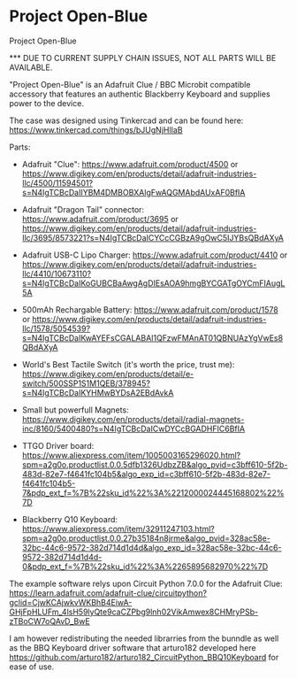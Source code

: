 # Project Open-Blue
Project Open-Blue

*** DUE TO CURRENT SUPPLY CHAIN ISSUES, NOT ALL PARTS WILL BE AVAILABLE.

"Project Open-Blue" is an Adafruit Clue / BBC Microbit compatible 
accessory that features an authentic Blackberry Keyboard and 
supplies power to the device.

The case was designed using Tinkercad and can be 
found here: https://www.tinkercad.com/things/bJUgNjHlIaB

Parts:

- Adafruit "Clue":
      https://www.adafruit.com/product/4500 or 
      https://www.digikey.com/en/products/detail/adafruit-industries-llc/4500/11594501?s=N4IgTCBcDaIIYBM4DMBOBXAlgFwAQGMAbdAUxAF0BfIA
      
- Adafruit "Dragon Tail" connector:
      https://www.adafruit.com/product/3695 or 
      https://www.digikey.com/en/products/detail/adafruit-industries-llc/3695/8573221?s=N4IgTCBcDaICYCcCGBzA9gOwC5IJYBsQBdAXyA
      
- Adafruit USB-C Lipo Charger:
      https://www.adafruit.com/product/4410 or 
      https://www.digikey.com/en/products/detail/adafruit-industries-llc/4410/10673110?s=N4IgTCBcDaIKoGUBCBaAwgAgDIEsAOA9hmgBYCGATgOYCmFIAugL5A
      
- 500mAh Rechargable Battery:
      https://www.adafruit.com/product/1578 or 
      https://www.digikey.com/en/products/detail/adafruit-industries-llc/1578/5054539?s=N4IgTCBcDaIKwAYEFsCGALABAI1QFzwFMAnAT01QBNUAzYgVwEs8QBdAXyA
      
- World's Best Tactile Switch (it's worth the price, trust me):
      https://www.digikey.com/en/products/detail/e-switch/500SSP1S1M1QEB/378945?s=N4IgTCBcDaIKYHMwBYDsA2EBdAvkA
      
- Small but powerfull Magnets:
      https://www.digikey.com/en/products/detail/radial-magnets-inc/8160/5400480?s=N4IgTCBcDaICwDYCcBGADHFIC6BfIA
      
- TTGO Driver board:
      https://www.aliexpress.com/item/1005003165296020.html?spm=a2g0o.productlist.0.0.5dfb1326UdbzZB&algo_pvid=c3bff610-5f2b-483d-82e7-f4641fc104b5&algo_exp_id=c3bff610-5f2b-483d-82e7-f4641fc104b5-7&pdp_ext_f=%7B%22sku_id%22%3A%2212000024445168802%22%7D
  
- Blackberry Q10 Keyboard:
      https://www.aliexpress.com/item/32911247103.html?spm=a2g0o.productlist.0.0.27b35184n8jrme&algo_pvid=328ac58e-32bc-44c6-9572-382d714d1d4d&algo_exp_id=328ac58e-32bc-44c6-9572-382d714d1d4d-0&pdp_ext_f=%7B%22sku_id%22%3A%2265895682970%22%7D
      
The example software relys upon Circuit Python 7.0.0 for the Adafruit Clue: https://learn.adafruit.com/adafruit-clue/circuitpython?gclid=CjwKCAjwkvWKBhB4EiwA-GHjFpHLUFm_4lsH59lyQte9caCZPbg9lnh02VikAmwex8CHMryPSb-zTBoCW7oQAvD_BwE

I am however redistributing the needed librarries from the bunndle as well as the BBQ Keyboard driver software that arturo182 developed here https://github.com/arturo182/arturo182_CircuitPython_BBQ10Keyboard for ease of use.


      
